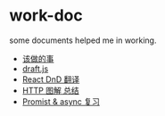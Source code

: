 # work-doc
some documents helped me in working.


- [该做的事]()
- [draft.js](./draftjs/doc.md)
- [React DnD 翻译](./react-dnd/dnd-tutorial译.md)
- [HTTP 图解 总结](./http图解/index.md)
- [Promist & async 复习](./async/i.md)
